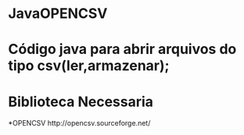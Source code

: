 # JavaOPENCSV
# Código java para abrir arquivos do tipo csv(ler,armazenar);

<h1>Biblioteca Necessaria</h1>
  *OPENCSV
    http://opencsv.sourceforge.net/

